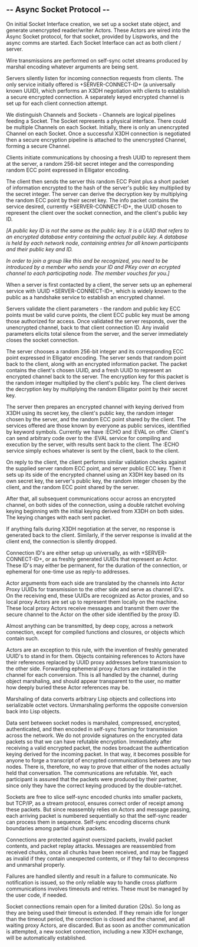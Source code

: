 -- Async Socket Protocol --
---
On initial Socket Interface creation, we set up a socket state object, and generate unencrypted reader/writer Actors.
These Actors are wired into the Async Socket protocol, for that socket, provided by Lispworks, and the async comms are
started. Each Socket Interface can act as both client / server.

Wire transmissions are performed on self-sync octet streams produced by marshal encoding whatever arguments are being
sent.

Servers silently listen for incoming connection requests from clients.  The only service initially offered is
+SERVER-CONNECT-ID+ (a universally known UUID), which performs an X3DH negotiation with clients to establish a secure
encrypted connection. A separately keyed encrypted channel is set up for each client connection attempt.

We distinguish Channels and Sockets - Channels are logical pipelines feeding a Socket. The Socket represents a physical
interface. There could be multiple Channels on each Socket. Initially, there is only an unencrypted Channel on each
Socket. Once a successful X3DH connection is negotiated then a secure encryption pipeline is attached to the unencrypted
Channel, forming a secure Channel.

Clients initiate communications by choosing a fresh UUID to represent them at the server, a
random 256-bit secret integer and the corresponding random ECC point expressed in Elligator encoding.

The client then sends the server this random ECC Point plus a short packet of information encrypted to the hash of the server's
public key multiplied by the secret integer. The server can derive the decryption key by multiplying the random ECC point
by their secret key. The info packet contains the service desired, currently +SERVER-CONNECT-ID+, 
the UUID chosen to represent the client over the socket connection, and the client's public key ID.

_[A public key ID is not the same as the public key. It is a UUID that refers to an encrypted database entry containing the actual
public key. A database is held by each network node, containing entries for all known participants and their public key
and ID._

_In order to join a group like this and be recognized, you need to be introduced by a member who sends your ID and PKey
over an ecrypted channel to each participating node. The member vouches for you.]_

When a server is first contacted by a client, the server sets up an ephemeral service with UUID +SERVER-CONNECT-ID+, which is
widely known to the public as a handshake service to establish an encrypted channel.

Servers validate the client parameters - the random and public key ECC points must be valid curve points, the client ECC public
key must be among those authorized for access. Once validated the server responds, over the unencrypted channel, back to that
client connection ID. Any invalid parameters elicits total silence from the server, and the server immediately closes the socket connection.

The server chooses a random 256-bit integer and its corresponding ECC point expressed in Elligator 
encoding. The server sends that random point back to the client, along with an encrypted information packet. The packet
contains the client's chosen UUID, and a fresh UUID to represent an encrypted channel back to the server. The encryption
key for this packet is the random integer multiplied by the client's public key. The client derives the decryption key by
multiplying the random Elligator point by their secret key.

The server then prepares an encrypted channel with keying derived from X3DH using its secret key, the client's public key, 
the random integer chosen by the server, and the random ECC point shared by the client. The services offered are those known
by everyone as public services, identified by keyword symbols. Currently we have :ECHO and :EVAL on offer. Client's can send arbitrary code
over to the :EVAL service for compiling and execution by the server, with results sent back to the client. The :ECHO service simply echoes
whatever is sent by the client, back to the client.

On reply to the client, the client performs similar validation checks against the supplied server random ECC point, and
server public ECC key. Then it sets up its side of the encrypted channel using an X3DH key based on its own secret key, 
the server's public key, the random integer chosen by the client, and the random ECC point shared by the server.

After that, all subsequent communications occur across an encrypted channel, on both sides of the connection, 
using a double ratchet evolving keying beginning with the initial keying derived from X3DH on both sides. The keying changes
with each sent packet.

If anything fails during X3DH negotiation at the server, no response is generated back to the client. Similarly, if the
server response is invalid at the client end, the connection is silently dropped.

Connection ID's are either setup up universally, as with +SERVER-CONNECT-ID+, or as freshly generated UUIDs that
represent an Actor. These ID's may either be permanent, for the duration of the connection, or ephemeral for one-time use
as reply-to addresses.

Actor arguments from each side are translated by the channels into Actor Proxy UUIDs for transmission to the other side
and serve as channel ID's. On the receiving end, these UUIDs are recognized as Actor proxies, and so local proxy Actors
are set up to represent them locally on the machine. These local proxy Actors receive messages and transmit them over the
secure channel to the Actor on the other side identified by the proxy ID.

Almost anything can be transmitted, by deep copy, across a network connection, except for compiled functions and
closures, or objects which contain such.

Actors are an exception to this rule, with the invention of freshly generated UUID's to stand in for them. Objects
containing references to Actors have their references replaced by UUID proxy addresses before transmission to the other
side. Forwarding ephemeral proxy Actors are installed in the channel for each conversion. This is all handled by the
channel, during object marshaling, and should appear transparent to the user, no matter how deeply buried these Actor
references may be.

Marshaling of data converts arbitrary Lisp objects and collections into serializable octet vectors. Unmarshaling performs
the opposite conversion back into Lisp objects.

Data sent between socket nodes is marshaled, compressed, encrypted, authenticated, and then encoded in self-sync framing 
for transmission across the network. We do not provide signatures on the encrypted data packets so that we can have refutable 
encryption. Immediately after receiving a valid encrypted packet, the nodes broadcast the authentication keying derived for the 
incoming packet. In that way, it becomes possible for anyone to forge a transcript of encrypted communications between any two nodes.
There is, therefore, no way to prove that either of the nodes actually held that conversation. The communications are refutable. 
Yet, each participant is assured that the packets were produced by their partner, since only they have the correct keying 
produced by the double-ratchet.

Sockets are free to slice self-sync encoded chunks into smaller packets, but TCP/IP, as a stream protocol, ensures
correct order of receipt among these packets. But since reassembly relies on Actors and message passing, each arriving
packet is numbered sequentially so that the self-sync reader can process them in sequence. Self-sync encoding discerns
chunk boundaries among partial chunk packets.

Connections are protected against oversized packets, invalid packet contents, and packet replay attacks.
Messages are reassembled from received chunks, once all chunks have been received, and may be flagged as invalid
if they contain unexpected contents, or if they fail to decompress and unmarshal properly.

Failures are handled silently and result in a failure to communicate.  No notification is issued, so the only reliable
way to handle cross platform communications involves timeouts and retries. These must be managed by the user code, if
needed.

Socket connections remain open for a limited duration (20s). So long as they are being used their timeout is extended. If
they remain idle for longer than the timeout period, the connection is closed and the channel, and all waiting proxy
Actors, are discarded. But as soon as another communication is attempted, a new socket connection, including a new X3DH
exchange, will be automatically established.



